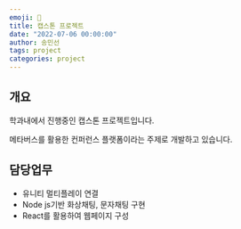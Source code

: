 ```yaml
---
emoji: 🔮
title: 캡스톤 프로젝트
date: "2022-07-06 00:00:00"
author: 송민선
tags: project
categories: project
---
```


## 개요

학과내에서 진행중인 캡스톤 프로젝트입니다.

메타버스를 활용한 컨퍼런스 플랫폼이라는 주제로 개발하고 있습니다.

## 담당업무

- 유니티 멀티플레이 연결
- Node js기반 화상채팅, 문자채팅 구현
- React를 활용하여 웹페이지 구성

```toc

```
